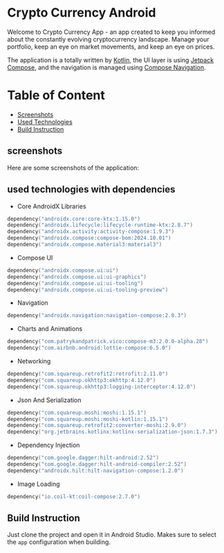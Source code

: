 # Crypto Currency Android

Welcome to Crypto Currency App - an app created to keep you informed about the constantly evolving
cryptocurrency landscape.
Manage your portfolio, keep an eye on market movements, and keep an eye on prices.

The application is a totally written by [Kotlin](https://kotlinlang.org/docs/home.html), the UI
layer is using
[Jetpack Compose](https://developer.android.com/jetpack/compose), and the navigation is managed
using
[Compose Navigation](https://developer.android.com/develop/ui/compose/navigation).

# Table of Content

* [Screenshots](#screenshots)
* [Used Technologies](#used-technologies-with-dependencies)
* [Build Instruction](#build-instruction)

## screenshots

Here are some screenshots of the application:

## used technologies with dependencies

* Core AndroidX Libraries

```kotlin
dependency("androidx.core:core-ktx:1.15.0")
dependency("androidx.lifecycle:lifecycle-runtime-ktx:2.8.7")
dependency("androidx.activity:activity-compose:1.9.3")
dependency("androidx.compose:compose-bom:2024.10.01")
dependency("androidx.compose.material3:material3")
```

* Compose UI

```kotlin
dependency("androidx.compose.ui:ui")
dependency("androidx.compose.ui:ui-graphics")
dependency("androidx.compose.ui:ui-tooling")
dependency("androidx.compose.ui:ui-tooling-preview")
```

* Navigation

```kotlin
dependency("androidx.navigation:navigation-compose:2.8.3")
```

* Charts and Animations

```kotlin
dependency("com.patrykandpatrick.vico:compose-m3:2.0.0-alpha.28")
dependency("com.airbnb.android:lottie-compose:6.5.0")
```

* Networking

```kotlin
dependency("com.squareup.retrofit2:retrofit:2.11.0")
dependency("com.squareup.okhttp3:okhttp:4.12.0")
dependency("com.squareup.okhttp3:logging-interceptor:4.12.0")
```

* Json And Serialization

```kotlin
dependency("com.squareup.moshi:moshi:1.15.1")
dependency("com.squareup.moshi:moshi-kotlin:1.15.1")
dependency("com.squareup.retrofit2:converter-moshi:2.9.0")
dependency("org.jetbrains.kotlinx:kotlinx-serialization-json:1.7.3")
```

* Dependency Injection

```kotlin
dependency("com.google.dagger:hilt-android:2.52")
dependency("com.google.dagger:hilt-android-compiler:2.52")
dependency("androidx.hilt:hilt-navigation-compose:1.2.0")
```

* Image Loading

```kotlin
dependency("io.coil-kt:coil-compose:2.7.0")
```

## Build Instruction
Just clone the project and open it in Android Studio.
Makes sure to select the `app` configuration when building.